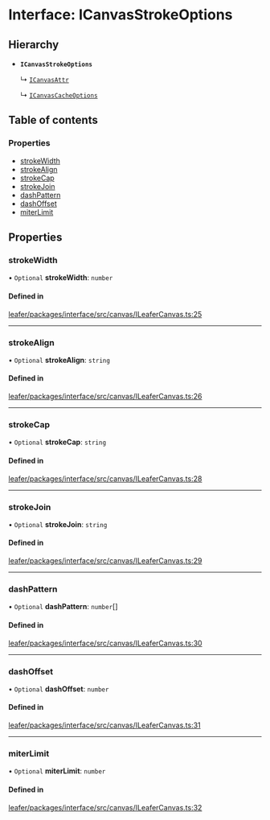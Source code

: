 # Interface: ICanvasStrokeOptions

## Hierarchy

- **`ICanvasStrokeOptions`**

  ↳ [`ICanvasAttr`](ICanvasAttr.md)

  ↳ [`ICanvasCacheOptions`](ICanvasCacheOptions.md)

## Table of contents

### Properties

- [strokeWidth](ICanvasStrokeOptions.md#strokewidth)
- [strokeAlign](ICanvasStrokeOptions.md#strokealign)
- [strokeCap](ICanvasStrokeOptions.md#strokecap)
- [strokeJoin](ICanvasStrokeOptions.md#strokejoin)
- [dashPattern](ICanvasStrokeOptions.md#dashpattern)
- [dashOffset](ICanvasStrokeOptions.md#dashoffset)
- [miterLimit](ICanvasStrokeOptions.md#miterlimit)

## Properties

### strokeWidth

• `Optional` **strokeWidth**: `number`

#### Defined in

[leafer/packages/interface/src/canvas/ILeaferCanvas.ts:25](https://github.com/leaferjs/leafer/blob/a596007/packages/interface/src/canvas/ILeaferCanvas.ts#L25)

___

### strokeAlign

• `Optional` **strokeAlign**: `string`

#### Defined in

[leafer/packages/interface/src/canvas/ILeaferCanvas.ts:26](https://github.com/leaferjs/leafer/blob/a596007/packages/interface/src/canvas/ILeaferCanvas.ts#L26)

___

### strokeCap

• `Optional` **strokeCap**: `string`

#### Defined in

[leafer/packages/interface/src/canvas/ILeaferCanvas.ts:28](https://github.com/leaferjs/leafer/blob/a596007/packages/interface/src/canvas/ILeaferCanvas.ts#L28)

___

### strokeJoin

• `Optional` **strokeJoin**: `string`

#### Defined in

[leafer/packages/interface/src/canvas/ILeaferCanvas.ts:29](https://github.com/leaferjs/leafer/blob/a596007/packages/interface/src/canvas/ILeaferCanvas.ts#L29)

___

### dashPattern

• `Optional` **dashPattern**: `number`[]

#### Defined in

[leafer/packages/interface/src/canvas/ILeaferCanvas.ts:30](https://github.com/leaferjs/leafer/blob/a596007/packages/interface/src/canvas/ILeaferCanvas.ts#L30)

___

### dashOffset

• `Optional` **dashOffset**: `number`

#### Defined in

[leafer/packages/interface/src/canvas/ILeaferCanvas.ts:31](https://github.com/leaferjs/leafer/blob/a596007/packages/interface/src/canvas/ILeaferCanvas.ts#L31)

___

### miterLimit

• `Optional` **miterLimit**: `number`

#### Defined in

[leafer/packages/interface/src/canvas/ILeaferCanvas.ts:32](https://github.com/leaferjs/leafer/blob/a596007/packages/interface/src/canvas/ILeaferCanvas.ts#L32)
